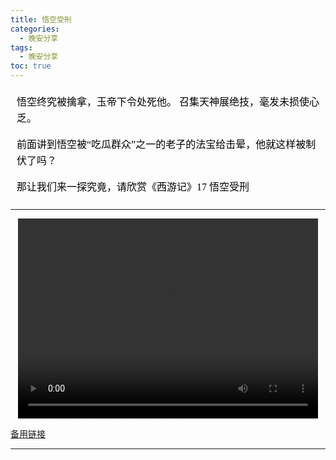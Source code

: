 ```yaml
---
title: 悟空受刑
categories:
  - 晚安分享
tags:
  - 晚安分享
toc: true 
---
```


<!-- 
悟空终究被擒拿，玉帝下令处死他。
召集天神展绝技，毫发未损使心乏。

前面讲到悟空被“吃瓜群众”之一的老子的法宝给击晕，他就这样被制伏了吗？

那让我们来一探究竟，请欣赏《西游记》17 悟空受刑 -->

<section id="nice" data-tool="mdnice编辑器" data-website="https://www.mdnice.com" style="font-size: 16px; color: black; padding: 0 10px; line-height: 1.6; word-spacing: 0px; letter-spacing: 0px; word-break: break-word; word-wrap: break-word; text-align: left; font-family: Optima-Regular, Optima, PingFangSC-light, PingFangTC-light, 'PingFang SC', Cambria, Cochin, Georgia, Times, 'Times New Roman', serif;"><p data-tool="mdnice编辑器" style="font-size: 16px; padding-top: 8px; padding-bottom: 8px; margin: 0; line-height: 26px; color: black;">悟空终究被擒拿，玉帝下令处死他。
召集天神展绝技，毫发未损使心乏。</p>
<p data-tool="mdnice编辑器" style="font-size: 16px; padding-top: 8px; padding-bottom: 8px; margin: 0; line-height: 26px; color: black;">前面讲到悟空被“吃瓜群众”之一的老子的法宝给击晕，他就这样被制伏了吗？</p>
<p data-tool="mdnice编辑器" style="font-size: 16px; padding-top: 8px; padding-bottom: 8px; margin: 0; line-height: 26px; color: black;">那让我们来一探究竟，请欣赏《西游记》17 悟空受刑</p>
</section>


---

<p style="text-align:center">
   <video width="480" height="320" controls>
       <source src="/video/113.mp4">
   </video>
</p>
 <p><a href="/video/113.mp4">备用链接</a></p>
 
---






